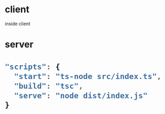 <h1>client</h1>
<p>inside client</p>

<h1>server<h1>

```js
"scripts": {
  "start": "ts-node src/index.ts",
  "build": "tsc",
  "serve": "node dist/index.js"
}

```

